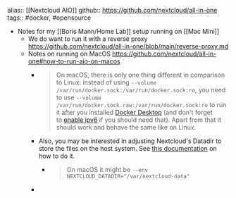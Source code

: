 ---
---

alias:: [[Nextcloud AIO]]
github:: https://github.com/nextcloud/all-in-one
tags:: #docker, #opensource

- Notes for my [[Boris Mann/Home Lab]] setup running on [[Mac Mini]]
	- We do want to run it with a reverse proxy https://github.com/nextcloud/all-in-one/blob/main/reverse-proxy.md
	- Notes on running on MacOS https://github.com/nextcloud/all-in-one#how-to-run-aio-on-macos
		- > On macOS, there is only one thing different in comparison to Linux: instead of using `--volume /var/run/docker.sock:/var/run/docker.sock:ro`, you need to use `--volume /var/run/docker.sock.raw:/var/run/docker.sock:ro` to run it after you installed [Docker Desktop](https://www.docker.com/products/docker-desktop/) (and don't forget to [enable ipv6](https://github.com/nextcloud/all-in-one/blob/main/docker-ipv6-support.md) if you should need that). Apart from that it should work and behave the same like on Linux.
		- Also, you may be interested in adjusting Nextcloud's Datadir to store the files on the host system. See [this documentation](https://github.com/nextcloud/all-in-one#how-to-change-the-default-location-of-nextclouds-datadir) on how to do it.
			- > On macOS it might be `--env NEXTCLOUD_DATADIR="/var/nextcloud-data"`
		-